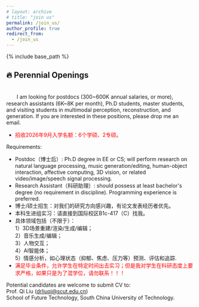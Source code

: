 ```yaml
---
# layout: archive
# title: "join us"
permalink: /join_us/
author_profile: true
redirect_from:
  - /join_us
---
```


{% include base_path %}

🔥 Perennial Openings
----------
<br />
　　I am looking for postdocs (300~600K annual salaries, or more), research assistants (6K~8K per month), Ph.D students, master students, and visiting students in multimodal perception, reconstruction, and generation. If you are interested in these positions, please drop me an email.

* <span style='color:red'>招收2026年9月入学名额：6个学硕、2专硕。</span>

Requirements:
* Postdoc（博士后）: Ph.D degree in EE or CS; will perform research on natural language processing, music generation/editing, human-object interaction, affective computing, 3D vision, or related video/image/speech signal processing.
* Research Assistant（科研助理）: should possess at least bachelor's degree (no requirement in discipline). Programming experience is preferred.
* 博士/硕士招生：对我们的研究方向感兴趣，有论文发表经历者优先。
* 本科生进组实习：请直接到国际校区B1c-417（C）找我。   
* 具体领域包括（不限于）：  
  1）3D场景重建/渲染/生成/编辑；  
  2）音乐生成/编辑；  
  3）人物交互；  
  4）AI智能体；  
  5）情感分析，如心理状态（抑郁、焦虑、压力等）预测、评估和追踪.   
* <span style='color:red'>满足毕业条件，允许学生在特定时间出去实习；但是我对学生在科研态度上要求严格，如果只是为了混学位，请勿联系！！！</span>

Potential candidates are welcome to submit CV to:  
Prof. Qi Liu (drliuqi@scut.edu.cn)   
School of Future Technology, South China University of Technology.

